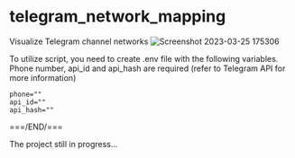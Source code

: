 # telegram_network_mapping

Visualize Telegram channel networks
![Screenshot 2023-03-25 175306](https://user-images.githubusercontent.com/5606033/227744037-b83b60c5-f9fa-47a3-8d58-3093bcac5036.jpg)

To utilize script, you need to create .env file with the following variables. Phone number, api_id and api_hash are required (refer to Telegram API for more information)

```
phone=""
api_id=""
api_hash=""
```

===/END/===

The project still in progress...
